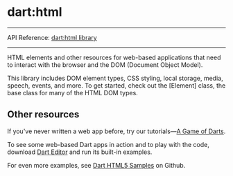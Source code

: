 # dart:html

---

API Reference: [dart:html library](https://api.dartlang.org/apidocs/channels/stable/dartdoc-viewer/dart-dom-html) 

---

HTML elements and other resources for web-based applications that need to
interact with the browser and the DOM (Document Object Model).

This library includes DOM element types, CSS styling, local storage,
media, speech, events, and more.
To get started,
check out the [Element] class, the base class for many of the HTML
DOM types.

## Other resources

If you've never written a web app before, try our
tutorials&mdash;[A Game of Darts](http://dartlang.org/docs/tutorials).

To see some web-based Dart apps in action and to play with the code,
download
[Dart Editor](http://www.dartlang.org/#get-started)
and run its built-in examples.

For even more examples, see
[Dart HTML5 Samples](https://github.com/dart-lang/dart-html5-samples)
on Github.
